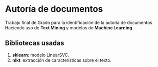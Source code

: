 # Autoría de documentos

Trabajo final de Grado para la identificación de la autoría de documentos. Haciendo uso de **Text Mining** y modelos de **Machine Learning**.

## Bibliotecas usadas

1. **sklearn**: modelo LinearSVC.
2. **nlkt**: extracción de características sobre el texto. 